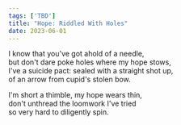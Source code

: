 ```yaml
---
tags: ['TBD']
title: "Hope: Riddled With Holes"
date: 2023-06-01
---
```


I know that you've got ahold of a needle,  
but don't dare poke holes where my hope stows,  
I've a suicide pact: sealed with a straight shot up,  
of an arrow from cupid's stolen bow.

I'm short a thimble, my hope wears thin,  
don't unthread the loomwork I've tried  
so very hard to diligently spin.
